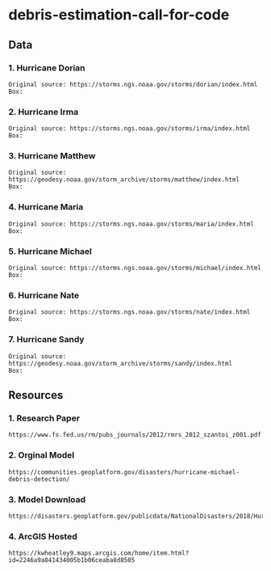 # debris-estimation-call-for-code


## Data

### 1. Hurricane Dorian

	Original source: https://storms.ngs.noaa.gov/storms/dorian/index.html
	Box:

### 2. Hurricane Irma

	Original source: https://storms.ngs.noaa.gov/storms/irma/index.html
	Box:

### 3. Hurricane Matthew
	
	Original source: https://geodesy.noaa.gov/storm_archive/storms/matthew/index.html
	Box:


### 4. Hurricane Maria

	Original source: https://storms.ngs.noaa.gov/storms/maria/index.html
	Box:

### 5. Hurricane Michael
	
	Original source: https://storms.ngs.noaa.gov/storms/michael/index.html
	Box:

### 6. Hurricane Nate
	
	Original source: https://storms.ngs.noaa.gov/storms/nate/index.html
	Box:


### 7. Hurricane Sandy
	Original source: https://geodesy.noaa.gov/storm_archive/storms/sandy/index.html
	Box:

## Resources

### 1. Research Paper
	https://www.fs.fed.us/rm/pubs_journals/2012/rmrs_2012_szantoi_z001.pdf

### 2. Orginal Model
	https://communities.geoplatform.gov/disasters/hurricane-michael-debris-detection/

### 3. Model Download
	https://disasters.geoplatform.gov/publicdata/NationalDisasters/2018/HurricaneMichael/Data/

### 4. ArcGIS Hosted
	https://kwheatley9.maps.arcgis.com/home/item.html?id=2246a9a841434005b1b06ceaba8d8505
